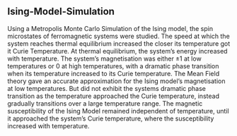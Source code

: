 ## Ising-Model-Simulation

Using a Metropolis Monte Carlo Simulation of the Ising model, the spin microstates of ferromagnetic
systems were studied. The speed at which the system reaches thermal equilibrium increased the closer
its temperature got it Curie Temperature. At thermal equilibrium, the system’s energy increased with
temperature. The system’s magnetisation was either ±1 at low temperatures or 0 at high temperatures,
with a dramatic phase transition when its temperature increased to its Curie temperature. The Mean
Field theory gave an accurate approximation for the Ising model’s magnetisation at low temperatures.
But did not exhibit the systems dramatic phase transition as the temperature approached the Curie
temperature, instead gradually transitions over a large temperature range. The magnetic susceptibility
of the Ising Model remained independent of temperature, until it approached the system’s Curie
temperature, where the susceptibility increased with temperature.